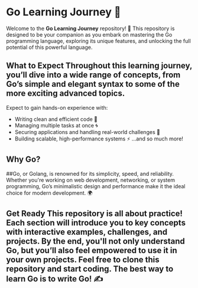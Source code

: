 # Go Learning Journey 🚀
Welcome to the **Go Learning Journey** repository! 🌟 
This repository is designed to be your companion as you embark on mastering the Go programming language, exploring its unique features, and unlocking the full potential of this powerful language. 
## What to Expect Throughout this learning journey, you’ll dive into a wide range of concepts, from Go’s simple and elegant syntax to some of the more exciting advanced topics.
Expect to gain hands-on experience with: 
- Writing clean and efficient code 🧹
- Managing multiple tasks at once 🌀
- Securing applications and handling real-world challenges 🔐
- Building scalable, high-performance systems ⚡ …and so much more!
 ## Why Go? 
 ##Go, or Golang, is renowned for its simplicity, speed, and reliability. Whether you're working on web development, networking, or system programming, Go’s minimalistic design and performance make it the ideal choice for modern development. 🌍 
 ## Get Ready This repository is all about practice! Each section will introduce you to key concepts with interactive examples, challenges, and projects. By the end, you'll not only understand Go, but you’ll also feel empowered to use it in your own projects. Feel free to clone this repository and start coding. The best way to learn Go is to write Go! ✍️
